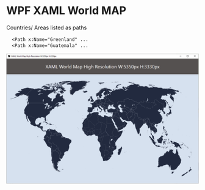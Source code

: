 # WPF XAML World MAP 

Countries/ Areas listed as paths

```
  <Path x:Name="Greenland" ...
  <Path x:Name="Guatemala" ... 
```
![Image of WPF XAML World Map](https://github.com/i470/WPF-WorldMap/blob/master/WPF-WorldMap/world-map-xaml-high-res.png)
